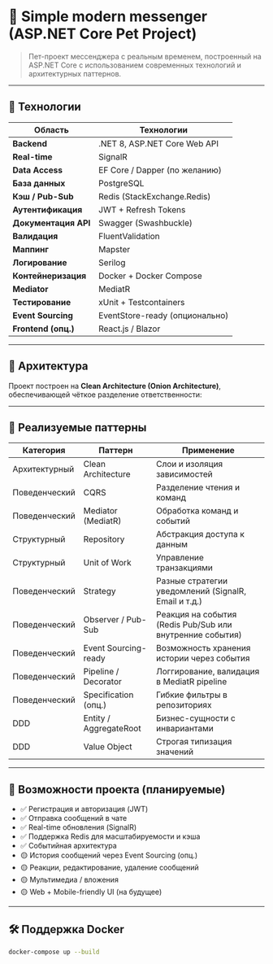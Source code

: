 # 📨 Simple modern messenger (ASP.NET Core Pet Project)

> Пет-проект мессенджера с реальным временем, построенный на ASP.NET Core с использованием современных технологий и архитектурных паттернов.

---

## 🚀 Технологии

| Область               | Технологии                        |
|-----------------------|-----------------------------------|
| **Backend**           | .NET 8, ASP.NET Core Web API      |
| **Real-time**         | SignalR                           |
| **Data Access**       | EF Core / Dapper (по желанию)     |
| **База данных**       | PostgreSQL                        |
| **Кэш / Pub-Sub**     | Redis (StackExchange.Redis)       |
| **Аутентификация**    | JWT + Refresh Tokens              |
| **Документация API**  | Swagger (Swashbuckle)             |
| **Валидация**         | FluentValidation                  |
| **Маппинг**           | Mapster                           |
| **Логирование**       | Serilog                           |
| **Контейнеризация**   | Docker + Docker Compose           |
| **Mediator**          | MediatR                           |
| **Тестирование**      | xUnit + Testcontainers            |
| **Event Sourcing**    | EventStore-ready (опционально)    |
| **Frontend (опц.)**   | React.js / Blazor                 |

---

## 🧱 Архитектура

Проект построен на **Clean Architecture (Onion Architecture)**, обеспечивающей чёткое разделение ответственности:

---

## 🧠 Реализуемые паттерны

| Категория      | Паттерн                | Применение                                                  |
|----------------|------------------------|-------------------------------------------------------------|
| Архитектурный  | Clean Architecture     | Слои и изоляция зависимостей                                |
| Поведенческий  | CQRS                   | Разделение чтения и команд                                  |
| Поведенческий  | Mediator (MediatR)     | Обработка команд и событий                                  |
| Структурный    | Repository             | Абстракция доступа к данным                                 |
| Структурный    | Unit of Work           | Управление транзакциями                                     |
| Поведенческий  | Strategy               | Разные стратегии уведомлений (SignalR, Email и т.д.)        |
| Поведенческий  | Observer / Pub-Sub     | Реакция на события (Redis Pub/Sub или внутренние события)   |
| Поведенческий  | Event Sourcing-ready   | Возможность хранения истории через события                  |
| Поведенческий  | Pipeline / Decorator   | Логгирование, валидация в MediatR pipeline                  |
| Поведенческий  | Specification (опц.)   | Гибкие фильтры в репозиториях                               |
| DDD            | Entity / AggregateRoot | Бизнес-сущности с инвариантами                              |
| DDD            | Value Object           | Строгая типизация значений                                  |

---

## 📌 Возможности проекта (планируемые)

- ✅ Регистрация и авторизация (JWT)
- ✅ Отправка сообщений в чате
- ✅ Real-time обновления (SignalR)
- ✅ Поддержка Redis для масштабируемости и кэша
- ✅ Событийная архитектура
- 🟡 История сообщений через Event Sourcing (опц.)
- 🟡 Реакции, редактирование, удаление сообщений
- 🟡 Мультимедиа / вложения
- 🟡 Web + Mobile-friendly UI (на будущее)

---

## 🛠 Поддержка Docker

```bash
docker-compose up --build
